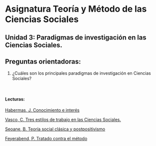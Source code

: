 # Asignatura Teoría y Método de las Ciencias Sociales

## Unidad 3: Paradigmas de investigación en las Ciencias Sociales. 

## Preguntas orientadoras: 

1. ¿Cuáles son los principales paradigmas de investigación en Ciencias Sociales?

   ​

#### Lecturas: 

[Habermas, J. Conocimiento e interés](1Habermas.pdf)

[Vasco, C. Tres estilos de trabajo en las Ciencias Sociales.](2Vasco.pdf)

[Seoane, B. Teoría social clásica y postpositivismo](3Seoane.pdf)

[Feyerabend, P. Tratado contra el método](4Feyerabend.pdf)






















